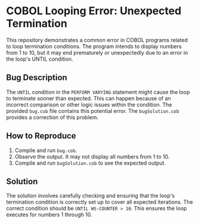 # COBOL Looping Error: Unexpected Termination

This repository demonstrates a common error in COBOL programs related to loop termination conditions. The program intends to display numbers from 1 to 10, but it may end prematurely or unexpectedly due to an error in the loop's UNTIL condition.

## Bug Description
The `UNTIL` condition in the `PERFORM VARYING` statement might cause the loop to terminate sooner than expected. This can happen because of an incorrect comparison or other logic issues within the condition.   The provided `bug.cob` file contains this potential error. The `bugSolution.cob` provides a correction of this problem.

## How to Reproduce
1. Compile and run `bug.cob`.
2. Observe the output. It may not display all numbers from 1 to 10. 
3. Compile and run `bugSolution.cob` to see the expected output.

## Solution
The solution involves carefully checking and ensuring that the loop's termination condition is correctly set up to cover all expected iterations. The correct condition should be `UNTIL WS-COUNTER > 10`. This ensures the loop executes for numbers 1 through 10.
